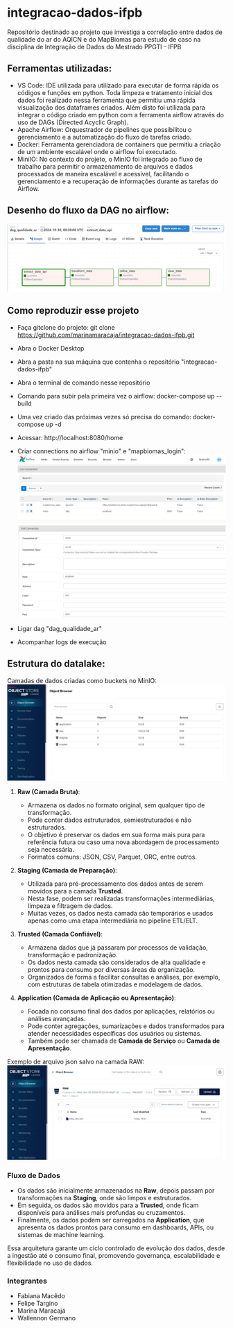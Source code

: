 # integracao-dados-ifpb
Repositório destinado ao projeto que investiga a correlação entre dados de qualidade do ar do AQICN e do MapBiomas para estudo de caso na disciplina de Integração de Dados do Mestrado PPGTI - IFPB

## Ferramentas utilizadas:
- VS Code: IDE utilizada para utilizado para executar de forma rápida os códigos e funções em python. Toda limpeza e tratamento inicial dos dados foi realizado nessa ferramenta que permitiu uma rápida visualização dos dataframes criados. Além disto foi utilizada para integrar o código criado em python com a ferramenta airflow através do uso de DAGs (Directed Acyclic Graph).
- Apache Airflow: Orquestrador de pipelines que possibilitou o gerenciamento e a automatização do fluxo de tarefas criado.
- Docker: Ferramenta gerenciadora de containers que permitiu a criação de um ambiente escalável onde o airflow foi executado.
- MiniIO: No contexto do projeto, o MinIO foi integrado ao fluxo de trabalho para permitir o armazenamento de arquivos e dados processados de maneira escalável e acessível, facilitando o gerenciamento e a recuperação de informações durante as tarefas do Airflow.

## Desenho do fluxo da DAG no airflow:

![fluxo da dag](images/fluxo_dag.png)

## Como reproduzir esse projeto
- Faça gitclone do projeto: git clone https://github.com/marinamaracaja/integracao-dados-ifpb.git
- Abra o Docker Desktop
- Abra a pasta na sua máquina que contenha o repositório "integracao-dados-ifpb"
- Abra o terminal de comando nesse repositório
- Comando para subir pela primeira vez o airflow: docker-compose up --build
- Uma vez criado das próximas vezes só precisa do comando: docker-compose up -d
- Acessar: http://localhost:8080/home
- Criar connections no airflow "minio" e "mapbiomas_login":
![connections](images/connections_airflow.png)
![connections](images/connections_airflow_minio.png)

- Ligar dag "dag_qualidade_ar"
- Acompanhar logs de execução


## Estrutura do datalake:
Camadas de dados criadas como buckets no MinIO:
![connections](images/buckets_minio.png)

1. **Raw (Camada Bruta)**:
   - Armazena os dados no formato original, sem qualquer tipo de transformação.
   - Pode conter dados estruturados, semiestruturados e não estruturados.
   - O objetivo é preservar os dados em sua forma mais pura para referência futura ou caso uma nova abordagem de processamento seja necessária.
   - Formatos comuns: JSON, CSV, Parquet, ORC, entre outros.

2. **Staging (Camada de Preparação)**:
   - Utilizada para pré-processamento dos dados antes de serem movidos para a camada **Trusted**.
   - Nesta fase, podem ser realizadas transformações intermediárias, limpeza e filtragem de dados.
   - Muitas vezes, os dados nesta camada são temporários e usados apenas como uma etapa intermediária no pipeline ETL/ELT.

3. **Trusted (Camada Confiável)**:
   - Armazena dados que já passaram por processos de validação, transformação e padronização.
   - Os dados nesta camada são considerados de alta qualidade e prontos para consumo por diversas áreas da organização.
   - Organizados de forma a facilitar consultas e análises, por exemplo, com estruturas de tabela otimizadas e modelagem de dados.

4. **Application (Camada de Aplicação ou Apresentação)**:
   - Focada no consumo final dos dados por aplicações, relatórios ou análises avançadas.
   - Pode conter agregações, sumarizações e dados transformados para atender necessidades específicas dos usuários ou sistemas.
   - Também pode ser chamada de **Camada de Serviço** ou **Camada de Apresentação**.

Exemplo de arquivo json salvo na camada RAW:
![connections](images/json_minio.png)

### Fluxo de Dados
- Os dados são inicialmente armazenados na **Raw**, depois passam por transformações na **Staging**, onde são limpos e estruturados.
- Em seguida, os dados são movidos para a **Trusted**, onde ficam disponíveis para análises mais profundas ou cruzamentos.
- Finalmente, os dados podem ser carregados na **Application**, que apresenta os dados prontos para consumo em dashboards, APIs, ou sistemas de machine learning.

Essa arquitetura garante um ciclo controlado de evolução dos dados, desde a ingestão até o consumo final, promovendo governança, escalabilidade e flexibilidade no uso de dados.

### Integrantes
- Fabiana Macêdo
- Felipe Targino
- Marina Maracajá
- Wallennon Germano
